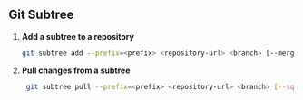 ## Git Subtree

1. **Add a subtree to a repository**

   ```bash
   git subtree add --prefix=<prefix> <repository-url> <branch> [--merge|--squash]
   ```

2. **Pull changes from a subtree**
   ```bash
    git subtree pull --prefix=<prefix> <repository-url> <branch> [--squash]
    ```
